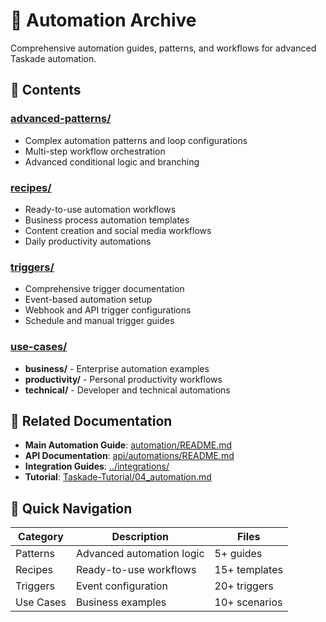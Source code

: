 # 🤖 Automation Archive

Comprehensive automation guides, patterns, and workflows for advanced Taskade automation.

## 📁 **Contents**

### **[advanced-patterns/](advanced-patterns/)**
- Complex automation patterns and loop configurations
- Multi-step workflow orchestration
- Advanced conditional logic and branching

### **[recipes/](recipes/)**
- Ready-to-use automation workflows
- Business process automation templates
- Content creation and social media workflows
- Daily productivity automations

### **[triggers/](triggers/)**
- Comprehensive trigger documentation
- Event-based automation setup
- Webhook and API trigger configurations
- Schedule and manual trigger guides

### **[use-cases/](use-cases/)**
- **business/** - Enterprise automation examples
- **productivity/** - Personal productivity workflows  
- **technical/** - Developer and technical automations

## 🔗 **Related Documentation**

- **Main Automation Guide**: [automation/README.md](../../automation/README.md)
- **API Documentation**: [api/automations/README.md](../../api/automations/README.md)
- **Integration Guides**: [../integrations/](../integrations/)
- **Tutorial**: [Taskade-Tutorial/04_automation.md](../../Taskade-Tutorial/04_automation.md)

## 🎯 **Quick Navigation**

| Category | Description | Files |
|----------|-------------|--------|
| Patterns | Advanced automation logic | 5+ guides |
| Recipes | Ready-to-use workflows | 15+ templates |
| Triggers | Event configuration | 20+ triggers |
| Use Cases | Business examples | 10+ scenarios |
